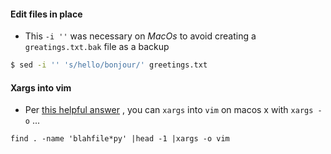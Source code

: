 
#### Edit files in place
* This `-i ''` was necessary on _MacOs_ to avoid creating a `greatings.txt.bak` file as a backup

```bash
$ sed -i '' 's/hello/bonjour/' greetings.txt
```

#### Xargs into vim
* Per [this helpful answer](https://unix.stackexchange.com/a/44428)  , you can `xargs` into `vim` on macos x with `xargs -o`  ...  

```
find . -name 'blahfile*py' |head -1 |xargs -o vim 
```



